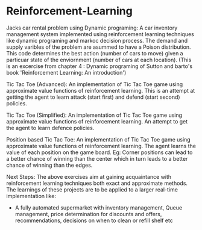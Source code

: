 # Reinforcement-Learning

Jacks car rental problem using Dynamic programing: A car inventory management system implemented using reinforcement learning techniques like dynamic programing and markoc decision process. The demand and supply varibles of the problem are asummed to have a Poison distribution. This code determines the best action (number of cars to move) given a particuar state of the enviornment (number of cars at each location). (This is an excercise from chapter 4 : Dynamic programing of Sutton and barto's book 'Reinforcement Learning: An introduction')

Tic Tac Toe (Advanced): An implementation of Tic Tac Toe game using approximate value functions of reinforcement learning. This is an attempt at getting the agent to learn attack (start first) and defend (start second) policies. 


Tic Tac Toe (Simplified): An implementation of Tic Tac Toe game using approximate value functions of reinforcement learning. An attempt to get the agent to learn defence policies.

Position based Tic Tac Toe: An implementation of Tic Tac Toe game using approximate value functions of reinforcement learning. The agent learns the value of each position on the game board. Eg: Corner positions can lead to a better chance of winning than the center which in turn leads to a better chance of winning than the edges. 

Next Steps: The above exercises aim at gaining acquaintance with reinforcement learning techniques both exact and approximate methods. The learnings of these projects are to be applied to a larger real-time implementation like:
- A fully automated supermarket with inventory management, Queue management, price determination for discounts and offers, recommendations, decisions on when to clean or refill shelf etc 
